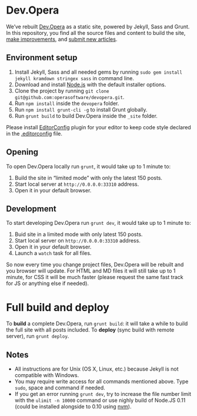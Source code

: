 # Dev.Opera

We’ve rebuilt [Dev.Opera](https://dev.opera.com/) as a static site, powered by Jekyll, Sass and Grunt. In this repository, you find all the source files and content to build the site, [make improvements](CONTRIBUTING.md#code-improvements), and [submit new articles](CONTRIBUTING.md#article-suggestions--contributions).

## Environment setup

1. Install Jekyll, Sass and all needed gems by running `sudo gem install jekyll kramdown stringex sass` in command line.
2. Download and install [Node.js](http://nodejs.org) with the default installer options.
3. Clone the project by running `git clone git@github.com:operasoftware/devopera.git`.
4. Run `npm install` inside the `devopera` folder.
5. Run `npm install grunt-cli -g` to install Grunt globally.
6. Run `grunt build` to build Dev.Opera inside the `_site` folder.

Please install [EditorConfig](http://editorconfig.org/#download) plugin for your editor to keep code style declared in the [.editorconfig](.editorconfig) file.

## Opening

To open Dev.Opera locally run `grunt`, it would take up to 1 minute to:

1. Build the site in “limited mode” with only the latest 150 posts.
2. Start local server at `http://0.0.0.0:33310` address.
3. Open it in your default browser.

## Development

To start developing Dev.Opera run `grunt dev`, it would take up to 1 minute to:

1. Buid site in a limited mode with only latest 150 posts.
2. Start local server on `http://0.0.0.0:33310` address.
3. Open it in your default browser.
4. Launch a `watch` task for all files.

So now every time you change project files, Dev.Opera will be rebuilt and you browser will update. For HTML and MD files it will still take up to 1 minute, for CSS it will be much faster (please request the same fast track for JS or anything else if needed).

# Full build and deploy

To **build** a complete Dev.Opera, run `grunt build`: it will take a while to build the full site with all posts included. To **deploy** (sync build with remote server), run `grunt deploy`.

## Notes

- All instructions are for Unix (OS X, Linux, etc.) because Jekyll is not compatible with Windows.
- You may require write access for all commands mentioned above. Type `sudo`, space and command if needed.
- If you get an error running `grunt dev`, try to increase the file number limit with the `ulimit -n 10000` command or use nighly build of Node.JS 0.11 (could be installed alongside to 0.10 using [nvm](https://github.com/creationix/nvm)).
